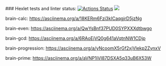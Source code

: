 \### Hexlet tests and linter status:
[![Actions Status](https://github.com/KoDanny/frontend-project-44/workflows/hexlet-check/badge.svg)](https://github.com/KoDanny/frontend-project-44/actions)
<a href="https://codeclimate.com/github/KoDanny/frontend-project-44/maintainability"><img src="https://api.codeclimate.com/v1/badges/8ab46c1b075eeec30543/maintainability" /></a>


brain-calc: https://asciinema.org/a/18KERm6Fzi3kICaqgjrD5jzNg

brain-even: https://asciinema.org/a/QwYsBnf37PUD0SYPXXXdtbwgo

brain-gcd: https://asciinema.org/a/6RAoEjVQ0g641aVqtnNW1CDjp

brain-progression: https://asciinema.org/a/yNcoomX5rGf2xjVlekp2ZynxV

brain-prime: https://asciinema.org/a/aVNP1iVl87DSXA5q33uB6X53W
